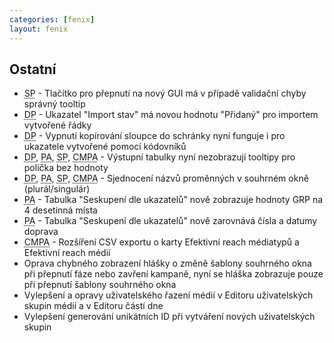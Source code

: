 ```yaml
---
categories: [fenix]
layout: fenix
---
```


## Ostatní
<ul>
    <li><abbr title="Strategický plán">SP</abbr> - Tlačítko pro přepnutí na nový GUI má v případě validační chyby správný tooltip</li>
    <li><abbr title="Detailní plán">DP</abbr> - Ukazatel "Import stav" má novou hodnotu "Přidaný" pro importem vytvořené řádky</li>
    <li><abbr title="Detailní plán">DP</abbr> - Vypnutí kopírování sloupce do schránky nyní funguje i pro ukazatele vytvořené pomocí kódovníků</li>
    <li><abbr title="Detailní plán">DP</abbr>, <abbr title="Post analýza">PA</abbr>, <abbr title="Strategický plán">SP</abbr>, <abbr title="Crossmediální postanalýza">CMPA</abbr> - Výstupní tabulky nyní nezobrazují tooltipy pro políčka bez hodnoty</li>
    <li><abbr title="Detailní plán">DP</abbr>, <abbr title="Post analýza">PA</abbr>, <abbr title="Strategický plán">SP</abbr>, <abbr title="Crossmediální postanalýza">CMPA</abbr> - Sjednocení názvů proměnných v souhrném okně (plurál/singulár)</li>
    <li><abbr title="Post analýza">PA</abbr> - Tabulka "Seskupení dle ukazatelů" nově zobrazuje hodnoty GRP na 4 desetinná místa</li>
    <li><abbr title="Post analýza">PA</abbr> - Tabulka "Seskupení dle ukazatelů" nově zarovnává čísla a datumy doprava</li>
    <li><abbr title="Crossmediální postanalýza">CMPA</abbr> - Rozšíření CSV exportu o karty Efektivní reach médiatypů a Efektivní reach médií</li>
    <li>Oprava chybného zobrazení hlášky o změně šablony souhrného okna při přepnutí fáze nebo zavření kampaně, nyní se hláška zobrazuje pouze při přepnutí šablony souhrného okna</li>
    <li>Vylepšení a opravy uživatelského řazení médií v Editoru uživatelských skupin médií a v Editoru částí dne</li>
    <li>Vylepšení generování unikátních ID při vytváření nových uživatelských skupin</li>
</ul>

